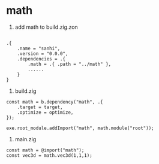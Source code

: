 # math
1. add math to build.zig.zon
```zig

.{
    .name = "sanhi",
    .version = "0.0.0",
    .dependencies = .{
        .math = .{ .path = "../math" },
        ......
    }   
}
```

1. build.zig
```zig
const math = b.dependency("math", .{
    .target = target,
    .optimize = optimize,
});

exe.root_module.addImport("math", math.module("root"));

```

1. main.zig

```zig
const math = @import("math");
const vec3d = math.vec3d(1,1,1);
```
